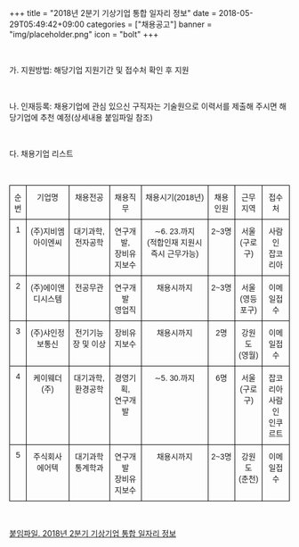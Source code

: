 +++
title = "2018년 2분기 기상기업 통합 일자리 정보"
date = 2018-05-29T05:49:42+09:00
categories = ["채용공고"]
banner = "img/placeholder.png"
icon = "bolt"
+++

<!--more-->

<br>

가. 지원방법: 해당기업 지원기간 및 접수처 확인 후 지원

<br>

나. 인재등록: 채용기업에 관심 있으신 구직자는 기술원으로 이력서를 제출해 주시면 해당기업에 추천 예정(상세내용 붙임파일 참조) 

<br>

다. 채용기업 리스트

<br>

<style type="text/css">
.tg  {border-collapse:collapse;border-spacing:0;}
.tg td{font-family:Arial, sans-serif;font-size:14px;padding:10px 5px;border-style:solid;border-width:1px;overflow:hidden;word-break:normal;border-color:black;}
.tg th{font-family:Arial, sans-serif;font-size:14px;font-weight:normal;padding:10px 5px;border-style:solid;border-width:1px;overflow:hidden;word-break:normal;border-color:black;}
.tg .tg-baqh{text-align:center;vertical-align:top}
.tg .tg-yw4l{vertical-align:top}
</style>
<table class="tg">
  <tr>
    <th class="tg-yw4l">순번</th>
    <th class="tg-baqh">기업명</th>
    <th class="tg-baqh">채용전공</th>
    <th class="tg-baqh">채용직무</th>
    <th class="tg-baqh">채용시기(2018년)</th>
    <th class="tg-baqh">채용인원</th>
    <th class="tg-baqh">근무지역</th>
    <th class="tg-baqh">접수처</th>
  </tr>
  <tr>
    <td class="tg-baqh">1</td>
    <td class="tg-baqh">(주)지비엠아이엔씨</td>
    <td class="tg-baqh">대기과학,<br>전자공학<br></td>
    <td class="tg-baqh">연구개발,<br>장비유지보수<br></td>
    <td class="tg-baqh">∼6. 23.까지<br>(적합인재 지원시 즉시 근무가능)<br></td>
    <td class="tg-baqh">2~3명<br></td>
    <td class="tg-baqh">서울<br>(구로구)<br></td>
    <td class="tg-baqh">사람인<br>잡코리아<br></td>
  </tr>
  <tr>
    <td class="tg-baqh">2</td>
    <td class="tg-baqh">(주)에이앤디시스템<br></td>
    <td class="tg-baqh">전공무관<br></td>
    <td class="tg-baqh">연구개발<br>영업직<br></td>
    <td class="tg-baqh">채용시까지<br></td>
    <td class="tg-baqh">2~3명<br></td>
    <td class="tg-baqh">서울<br>(영등포구)<br></td>
    <td class="tg-baqh">이메일접수<br></td>
  </tr>
  <tr>
    <td class="tg-baqh">3</td>
    <td class="tg-baqh">(주)샤인정보통신</td>
    <td class="tg-baqh">전기기능장 및 이상<br></td>
    <td class="tg-baqh">장비유지보수<br></td>
    <td class="tg-baqh">채용시까지<br></td>
    <td class="tg-baqh">2명<br></td>
    <td class="tg-baqh">강원도<br>(영월)<br></td>
    <td class="tg-baqh">이메일접수<br></td>
  </tr>
  <tr>
    <td class="tg-baqh">4</td>
    <td class="tg-baqh">케이웨더(주)</td>
    <td class="tg-baqh">대기과학,<br>환경공학<br></td>
    <td class="tg-baqh">경영기획,<br>연구개발<br></td>
    <td class="tg-baqh">∼5. 30.까지<br></td>
    <td class="tg-baqh">6명<br></td>
    <td class="tg-baqh">서울<br>(구로구)<br></td>
    <td class="tg-baqh">잡코리아<br>사람인<br>인쿠르트<br></td>
  </tr>
  <tr>
    <td class="tg-baqh">5</td>
    <td class="tg-baqh">주식회사 에어텍<br></td>
    <td class="tg-baqh">대기과학<br>통계학과<br></td>
    <td class="tg-baqh">연구개발<br>장비유지보수<br></td>
    <td class="tg-baqh">채용시까지<br></td>
    <td class="tg-baqh">2~3명</td>
    <td class="tg-baqh">강원도<br>(춘천)<br></td>
    <td class="tg-baqh">이메일접수<br></td>
  </tr>
</table>

<br>


[붙임파일. 2018년 2분기 기상기업 통합 일자리 정보](/files/2018년_2분기_기상기업_통합_일자리_정보.hwp)  

<br>
